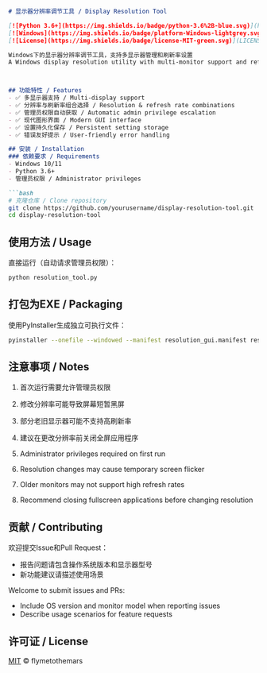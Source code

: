 ```markdown
# 显示器分辨率调节工具 / Display Resolution Tool

[![Python 3.6+](https://img.shields.io/badge/python-3.6%2B-blue.svg)](https://www.python.org/)
[![Windows](https://img.shields.io/badge/platform-Windows-lightgrey.svg)](https://www.microsoft.com/windows)
[![License](https://img.shields.io/badge/license-MIT-green.svg)](LICENSE)

Windows下的显示器分辨率调节工具，支持多显示器管理和刷新率设置
A Windows display resolution utility with multi-monitor support and refresh rate control



## 功能特性 / Features
- ✅ 多显示器支持 / Multi-display support
- ✅ 分辨率与刷新率组合选择 / Resolution & refresh rate combinations
- ✅ 管理员权限自动获取 / Automatic admin privilege escalation
- ✅ 现代图形界面 / Modern GUI interface
- ✅ 设置持久化保存 / Persistent setting storage
- ✅ 错误友好提示 / User-friendly error handling

## 安装 / Installation
### 依赖要求 / Requirements
- Windows 10/11
- Python 3.6+
- 管理员权限 / Administrator privileges

```bash
# 克隆仓库 / Clone repository
git clone https://github.com/yourusername/display-resolution-tool.git
cd display-resolution-tool
```

## 使用方法 / Usage
直接运行（自动请求管理员权限）：
```bash
python resolution_tool.py
```

## 打包为EXE / Packaging
使用PyInstaller生成独立可执行文件：
```bash
pyinstaller --onefile --windowed --manifest resolution_gui.manifest resolution_tool.py
```

## 注意事项 / Notes
1. 首次运行需要允许管理员权限
2. 修改分辨率可能导致屏幕短暂黑屏
3. 部分老旧显示器可能不支持高刷新率
4. 建议在更改分辨率前关闭全屏应用程序

1. Administrator privileges required on first run
2. Resolution changes may cause temporary screen flicker
3. Older monitors may not support high refresh rates
4. Recommend closing fullscreen applications before changing resolution

## 贡献 / Contributing
欢迎提交Issue和Pull Request：
- 报告问题请包含操作系统版本和显示器型号
- 新功能建议请描述使用场景

Welcome to submit issues and PRs:
- Include OS version and monitor model when reporting issues
- Describe usage scenarios for feature requests

## 许可证 / License
[MIT](LICENSE) © flymetothemars
```
